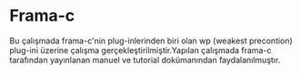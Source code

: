 # Frama-c
Bu çalışmada frama-c'nin plug-inlerinden biri olan wp (weakest precontion) plug-ini üzerine çalışma gerçekleştirilmiştir.Yapılan çalışmada frama-c tarafından yayınlanan manuel ve tutorial dokümanından faydalanılmuştır.

